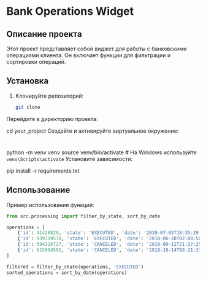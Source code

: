 # Bank Operations Widget

## Описание проекта
Этот проект представляет собой виджет для работы с банковскими операциями клиента. Он включает функции для фильтрации и сортировки операций.

## Установка
1. Клонируйте репозиторий:
   ```bash
   git clone  
Перейдите в директорию проекта:


cd your_project
Создайте и активируйте виртуальное окружение:
#
python -m venv venv
source venv/bin/activate  # На Windows используйте `venv\Scripts\activate`
Установите зависимости:

pip install -r requirements.txt

## Использование
Пример использования функций:

```python
from src.processing import filter_by_state, sort_by_date

operations = [
    {'id': 41428829, 'state': 'EXECUTED', 'date': '2019-07-03T18:35:29.512364'},
    {'id': 939719570, 'state': 'EXECUTED', 'date': '2018-06-30T02:08:58.425572'},
    {'id': 594226727, 'state': 'CANCELED', 'date': '2018-09-12T21:27:25.241689'},
    {'id': 615064591, 'state': 'CANCELED', 'date': '2018-10-14T08:21:33.419441'}
]

filtered = filter_by_state(operations, 'EXECUTED')
sorted_operations = sort_by_date(operations)
